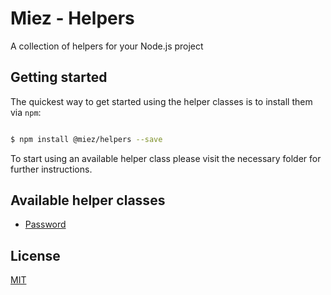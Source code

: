 # Miez - Helpers

A collection of helpers for your Node.js project

## Getting started

The quickest way to get started using the helper classes is to install them via `npm`:

```bash

$ npm install @miez/helpers --save

```

To start using an available helper class please visit the necessary folder for further instructions.

## Available helper classes

- [Password](https://github.com/miezhq/miez-helpers/tree/master/password)

## License

[MIT](https://github.com/miezhq/miez-helpers/blob/master/LICENSE)
